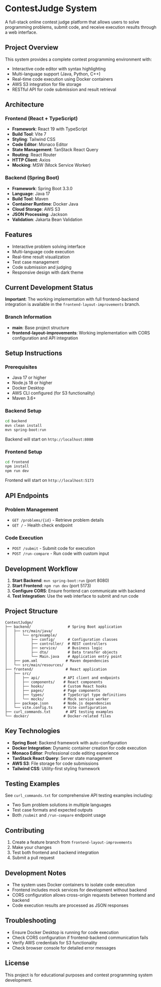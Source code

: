 # ContestJudge System

A full-stack online contest judge platform that allows users to solve programming problems, submit code, and receive execution results through a web interface.

## Project Overview

This system provides a complete contest programming environment with:
- Interactive code editor with syntax highlighting
- Multi-language support (Java, Python, C++)
- Real-time code execution using Docker containers
- AWS S3 integration for file storage
- RESTful API for code submission and result retrieval

## Architecture

### Frontend (React + TypeScript)
- **Framework**: React 19 with TypeScript
- **Build Tool**: Vite 7
- **Styling**: Tailwind CSS
- **Code Editor**: Monaco Editor
- **State Management**: TanStack React Query
- **Routing**: React Router
- **HTTP Client**: Axios
- **Mocking**: MSW (Mock Service Worker)

### Backend (Spring Boot)
- **Framework**: Spring Boot 3.3.0
- **Language**: Java 17
- **Build Tool**: Maven
- **Container Runtime**: Docker Java
- **Cloud Storage**: AWS S3
- **JSON Processing**: Jackson
- **Validation**: Jakarta Bean Validation

## Features

- Interactive problem solving interface
- Multi-language code execution
- Real-time result visualization
- Test case management
- Code submission and judging
- Responsive design with dark theme

## Current Development Status

**Important**: The working implementation with full frontend-backend integration is available in the `frontend-layout-improvements` branch.

### Branch Information
- **main**: Base project structure
- **frontend-layout-improvements**: Working implementation with CORS configuration and API integration

## Setup Instructions

### Prerequisites
- Java 17 or higher
- Node.js 18 or higher
- Docker Desktop
- AWS CLI configured (for S3 functionality)
- Maven 3.6+

### Backend Setup
```bash
cd backend
mvn clean install
mvn spring-boot:run
```

Backend will start on `http://localhost:8080`

### Frontend Setup
```bash
cd frontend
npm install
npm run dev
```

Frontend will start on `http://localhost:5173`

## API Endpoints

### Problem Management
- `GET /problems/{id}` - Retrieve problem details
- `GET /` - Health check endpoint

### Code Execution
- `POST /submit` - Submit code for execution
- `POST /run-compare` - Run code with custom input

## Development Workflow

1. **Start Backend**: `mvn spring-boot:run` (port 8080)
2. **Start Frontend**: `npm run dev` (port 5173)
3. **Configure CORS**: Ensure frontend can communicate with backend
4. **Test Integration**: Use the web interface to submit and run code

## Project Structure

```
ContestJudge/
├── backend/                 # Spring Boot application
│   ├── src/main/java/
│   │   └── org/example/
│   │       ├── config/      # Configuration classes
│   │       ├── controller/  # REST controllers
│   │       ├── service/     # Business logic
│   │       ├── dto/         # Data transfer objects
│   │       └── Main.java    # Application entry point
│   ├── pom.xml             # Maven dependencies
│   └── src/main/resources/
├── frontend/               # React application
│   ├── src/
│   │   ├── api/           # API client and endpoints
│   │   ├── components/    # React components
│   │   ├── hooks/         # Custom React hooks
│   │   ├── pages/         # Page components
│   │   ├── types/         # TypeScript type definitions
│   │   └── mocks/         # Mock service worker
│   ├── package.json       # Node.js dependencies
│   └── vite.config.ts     # Vite configuration
├── curl_commands.txt       # API testing examples
└── docker/                # Docker-related files
```

## Key Technologies

- **Spring Boot**: Backend framework with auto-configuration
- **Docker Integration**: Dynamic container creation for code execution
- **Monaco Editor**: Professional code editing experience
- **TanStack React Query**: Server state management
- **AWS S3**: File storage for code submissions
- **Tailwind CSS**: Utility-first styling framework

## Testing Examples

See `curl_commands.txt` for comprehensive API testing examples including:
- Two Sum problem solutions in multiple languages
- Test case formats and expected outputs
- Both `/submit` and `/run-compare` endpoint usage

## Contributing

1. Create a feature branch from `frontend-layout-improvements`
2. Make your changes
3. Test both frontend and backend integration
4. Submit a pull request

## Development Notes

- The system uses Docker containers to isolate code execution
- Frontend includes mock services for development without backend
- CORS configuration allows cross-origin requests between frontend and backend
- Code execution results are processed as JSON responses

## Troubleshooting

- Ensure Docker Desktop is running for code execution
- Check CORS configuration if frontend-backend communication fails
- Verify AWS credentials for S3 functionality
- Check browser console for detailed error messages

## License

This project is for educational purposes and contest programming system development.
